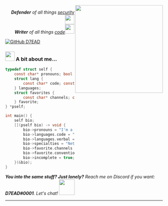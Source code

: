 <img align='right' src="https://media1.giphy.com/media/gdYjehWJBCApmOEeCp/giphy.gif?cid=ecf05e472qv4nveqwob809s0hwc9zcpktawc2tj2w7dstb4u&rid=giphy.gif" width="280">
<p align="right"><em><b>Defender</b> of all things <a href="https://www.google.com/search?q=define+cybersecurity">security</a><img src="https://media2.giphy.com/media/J5B00esp0BoiCrqdCe/giphy.gif?cid=ecf05e47eerjc3i3ed65p91r3yidvlwdtvb9u298dlo1dyty&rid=giphy.gif" width="30"></br><b>Writer</b> of all things <a href="https://www.google.com/search?q=define+code">code</a><img src="https://media1.giphy.com/media/hsDkitC0kWA60R5VEU/giphy.gif?cid=ecf05e47y2ih2fkt6oeehzgjm7sru42s8l9a33evle5z6aoq&rid=giphy.gif" width="30"></em></p>

[![GitHub D7EAD](https://img.shields.io/github/followers/D7EAD?label=follow&style=social)](https://github.com/D7EAD)


### <img src="https://media0.giphy.com/media/dyX9ixfxMpOUGawfdK/giphy.gif?cid=ecf05e47qddbqvanfr3e9smkzufp1u9vi4zu2ta2evl4isbu&rid=giphy.gif" width="30"> A bit about me...

```c
typedef struct self {
	const char* pronouns; bool incomplete; const char* specialties;
	struct lang {
		const char* code; const char* verbal;
	} languages;
	struct favorites {
		const char* channels; const char* conventions;
	} favorite;
} *pself;

int main() {
	self bio;
	[](pself bio) -> void {
		bio->pronouns = "I'm a guy";
		bio->languages.code = "C, C++, Python";
		bio->languages.verbal = "Russian:some, Spanish:some, English:fluent";
		bio->specialties = "Networking, cybersecurity, programming";
		bio->favorite.channels = "PwnFunction, NetworkingChuck, liveOverflow";
		bio->favorite.conventions = "DEFCON (non-SafeMode)";
		bio->incomplete = true;
	}(&bio);
}
```

<em><b>You into the same stuff? Just lonely?</b> Reach me on Discord if you want: <b>D7EAD#0001</b>. Let's chat! </em> <img src="https://media1.giphy.com/media/lo4Rb0bkHuH1V8dbvY/giphy.gif?cid=ecf05e47atcxqpdeavvp4nsxu0aayofdslnfkwutxcdml3f3&rid=giphy.gif" width="50"> 

---
